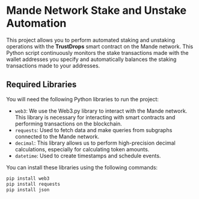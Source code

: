 # Mande Network Stake and Unstake Automation

This project allows you to perform automated staking and unstaking operations with the **TrustDrops** smart contract on the Mande network. This Python script continuously monitors the stake transactions made with the wallet addresses you specify and automatically balances the staking transactions made to your addresses.

## Required Libraries

You will need the following Python libraries to run the project:

- `web3`: We use the Web3.py library to interact with the Mande network. This library is necessary for interacting with smart contracts and performing transactions on the blockchain.
- `requests`: Used to fetch data and make queries from subgraphs connected to the Mande network.
- `decimal`: This library allows us to perform high-precision decimal calculations, especially for calculating token amounts.
- `datetime`: Used to create timestamps and schedule events.

You can install these libraries using the following commands:

```bash
pip install web3
pip install requests
pip install json
